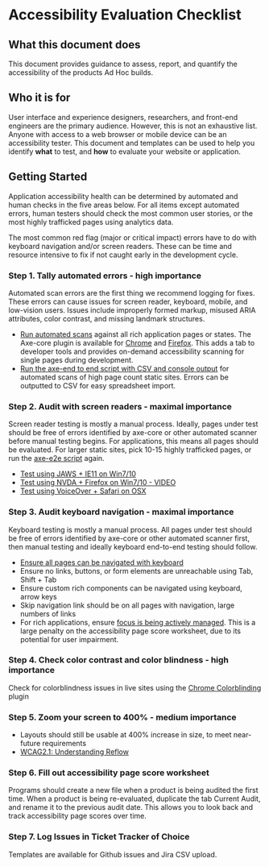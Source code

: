 # Accessibility Evaluation Checklist

## What this document does

This document provides guidance to assess, report, and quantify the accessibility of the products Ad Hoc builds.

## Who it is for

User interface and experience designers, researchers, and front-end engineers are the primary audience. However, this is not an exhaustive list. Anyone with access to a web browser or mobile device can be an accessibility tester. This document and templates can be used to help you identify **what** to test, and **how** to evaluate your website or application.

## Getting Started

Application accessibility health can be determined by automated and human checks in the five areas below. For all items except automated errors, human testers should check the most common user stories, or the most highly trafficked pages using analytics data.

The most common red flag (major or critical impact) errors have to do with keyboard navigation and/or screen readers. These can be time and resource intensive to fix if not caught early in the development cycle.

### Step 1. Tally automated errors - high importance

Automated scan errors are the first thing we recommend logging for fixes. These errors can cause issues for screen reader, keyboard, mobile, and low-vision users. Issues include improperly formed markup, misused ARIA attributes, color contrast, and missing landmark structures.

* [Run automated scans](https://www.youtube.com/watch?v=FW1giWW5M9I) against all rich application pages or states. The Axe-core plugin is available for [Chrome](https://chrome.google.com/webstore/detail/axe/lhdoppojpmngadmnindnejefpokejbdd?hl=en-US) and [Firefox](https://addons.mozilla.org/en-US/firefox/addon/axe-devtools/). This adds a tab to developer tools and provides on-demand accessibility scanning for single pages during development.
* [Run the axe-end to end script with CSV and console output](https://github.com/adhocteam/a11y-snippets/tree/master/test-scripts/axe-e2e) for automated scans of high page count static sites. Errors can be outputted to CSV for easy spreadsheet import.

### Step 2. Audit with screen readers - maximal importance

Screen reader testing is mostly a manual process. Ideally, pages under test should be free of errors identified by axe-core or other automated scanner before manual testing begins. For applications, this means all pages should be evaluated. For larger static sites, pick 10-15 highly trafficked pages, or run the [axe-e2e script](https://github.com/adhocteam/a11y-snippets/tree/master/test-scripts/axe-e2e) again.

* [Test using JAWS + IE11 on Win7/10](https://webaim.org/articles/jaws/)
* [Test using NVDA + Firefox on Win7/10 - VIDEO](https://www.youtube.com/watch?v=Vx1vSd5uYS8)
* [Test using VoiceOver + Safari on OSX](https://webaim.org/articles/voiceover/)

### Step 3. Audit keyboard navigation - maximal importance

Keyboard testing is mostly a manual process. All pages under test should be free of errors identified by axe-core or other automated scanner first, then manual testing and ideally keyboard end-to-end testing should follow.

* [Ensure all pages can be navigated with keyboard](https://webaim.org/techniques/keyboard/)
* Ensure no links, buttons, or form elements are unreachable using Tab, Shift + Tab
* Ensure custom rich components can be navigated using keyboard, arrow keys
* Skip navigation link should be on all pages with navigation, large numbers of links
* For rich applications, ensure [focus is being actively managed](https://adhocteam.us/2018/02/20/developer-driven-focus-management-for-single-page-applications/). This is a large penalty on the accessibility page score worksheet, due to its potential for user impairment.

### Step 4. Check color contrast and color blindness - high importance

Check for colorblindness issues in live sites using the [Chrome Colorblinding](https://chrome.google.com/webstore/detail/colorblinding/dgbgleaofjainknadoffbjkclicbbgaa?hl=en) plugin

### Step 5. Zoom your screen to 400% - medium importance

* Layouts should still be usable at 400% increase in size, to meet near-future requirements
* [WCAG2.1: Understanding Reflow](https://www.w3.org/WAI/WCAG21/Understanding/reflow.html)

### Step 6. Fill out accessibility page score worksheet

Programs should create a new file when a product is being audited the first time. When a product is being re-evaluated, duplicate the tab Current Audit, and rename it to the previous audit date. This allows you to look back and track accessibility page scores over time.

### Step 7. Log Issues in Ticket Tracker of Choice

Templates are available for Github issues and Jira CSV upload.
